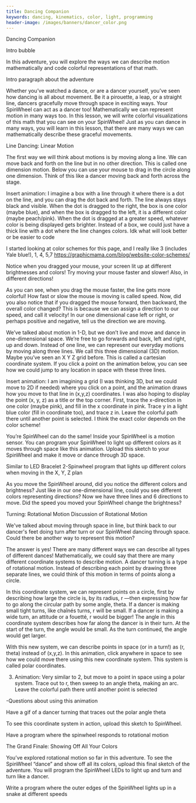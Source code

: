 ```yaml
---
title: Dancing Companion
keywords: dancing, kinematics, color, light, programming
header-image: /images/banners/dancer_color.png 
---
```

Dancing Companion

Intro bubble

In this adventure, you will explore the ways we can describe motion mathematically and code colorful representations of that math. 

Intro paragraph about the adventure

Whether you’ve watched a dance, or are a dancer yourself, you’ve seen how dancing is all about movement. Be it a pirouette, a leap, or a straight line, dancers gracefully move through space in exciting ways. Your SpinWheel can act as a dancer too! Mathematically we can represent motion in many ways too. In this lesson, we will write colorful visualizations of this math that you can see on your SpinWheel! Just as you can dance in many ways, you will learn in this lesson, that there are many ways we can mathematically describe these graceful movements. 

Line Dancing: Linear Motion

The first way we will think about motions is by moving along a line. We can move back and forth on the line but in no other direction. This is called one dimension motion. Below you can use your mouse to drag in the circle along one dimension. Think of this like a dancer moving back and forth across the stage. 

Insert animation: I imagine a box with a line through it where there is a dot on the line, and you can drag the dot back and forth. The line always stays black and visible. When the dot is dragged to the right, the box is one color (maybe blue), and when the box is dragged to the left, it is a different color (maybe peach/pink). When the dot is dragged at a greater speed, whatever color is being displayed gets brighter. Instead of a box, we could just have a thick line with a dot where the line changes colors. Idk what will look better or be easier to code

I started looking at color schemes for this page, and I really like 3 (includes Yale blue!), 1, 4, 5,7
https://graphicmama.com/blog/website-color-schemes/


Notice when you dragged your mouse, your screen lit up at different brightnesses and colors! Try moving your mouse faster and slower! Also, in different directions!

As you can see, when you drag the mouse faster, the line gets more colorful! How fast or slow the mouse is moving is called speed. Now, did you also notice that if you dragged the mouse forward, then backward, the overall color changed? This is because we can assign a direction to our speed, and call it velocity! In our one dimensional case left or right, or perhaps positive and negative, tell us the direction we are moving. 


We’ve talked about motion in 1-D, but we don’t live and move and dance in one-dimensional space. We’re free to go forwards and back, left and right, up and down. Instead of one line, we can represent our everyday motions by moving along three lines. We call this three dimensional (3D) motion. Maybe you’ve seen an X Y Z grid before. This is called a cartesian coordinate system. If you click a point on the animation below, you can see how we could jump to any location in space with these three lines. 

Insert animation: I am imagining a grid (I was thinking 3D, but we could move to 2D if needed) where you click on a point, and the animation draws how you move to that line in (x,y,z) coordinates. I was also hoping to display the point (x, y, z) as a title or the top corner. First, trace the x-direction in one color (maybe pink), and fill in the x coordinate in pink. Trace y in a light blue color (fill in coordinate too), and trace z in. Leave the colorful path there until another point is selected. I think the exact color depends on the color scheme!



You’re SpinWheel can do the same! Inside your SpinWheel is a motion sensor. You can program your SpinWheel to light up different colors as it moves through space like this animation. Upload this sketch to your SpinWheel and make it move or dance through 3D space. 


Similar to LED Bracelet 2-Spinwheel program that lights up different colors when moving in the X, Y, Z plan

As you move the SpinWheel around, did you notice the different colors and brightness? Just like in our one-dimensional line, could you see different colors representing directions? Now we have three lines and 6 directions to move. Did the speed you moved your SpinWheel change the brightness?

Turning: Rotational Motion
Discussion of Rotational Motion

We've talked about moving through space in line, but think back to our dancer's feet doing turn after turn or our SpinWheel dancing through space. Could there be another way to represent this motion? 

The answer is yes! There are many different ways we can describe all types of different dances! Mathematically, we could say that there are many different coordinate systems to describe motion. A dancer turning is a type of rotational motion. Instead of describing each point by drawing three separate lines, we could think of this motion in terms of points along a circle. 

In this coordinate system, we can represent points on a circle, first by describing how large the circle is, by its radius, r —then expressing how far to go along the circular path by some angle, theta. If a dancer is making small tight turns, like chaînés turns, r will be small. If a dancer is making a wide turn, an attitude or a fouetté, r would be bigger! The angle in this coordinate system describes how far along the dancer is in their turn. At the start of the turn, the angle would be small. As the turn continued, the angle would get larger. 

With this new system, we can describe points in space (or in a turn!) as (r, theta) instead of (x,y,z). In this animation, click anywhere in space to see how we could move there using this new coordinate system. This system is called polar coordinates. 

3) Animation: Very similar to 2, but move to a point in space using a polar system. Trace out to r, then sweep to an angle theta, making an arc. Leave the colorful path there until another point is selected

-Questions about using this animation

Have a gif of a dancer turning that traces out the polar angle theta

To see this coordinate system in action, upload this sketch to SpinWheel. 

Have a program where the spinwheel responds to rotational motion


The Grand Finale: Showing Off All Your Colors


You’ve explored rotational motion so far in this adventure. To see the SpinWheel “dance” and show off all its colors, upload this final sketch of the adventure. You will program the SpinWheel LEDs to light up and turn and turn like a dancer. 

Write a program where the outer edges of the SpinWheel lights up in a snake at different speeds

